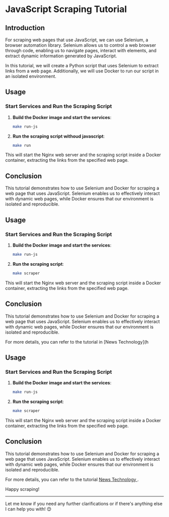 # JavaScript Scraping Tutorial

## Introduction

For scraping web pages that use JavaScript, we can use Selenium, a browser automation library. Selenium allows us to control a web browser through code, enabling us to navigate pages, interact with elements, and extract dynamic information generated by JavaScript.

In this tutorial, we will create a Python script that uses Selenium to extract links from a web page. Additionally, we will use Docker to run our script in an isolated environment.

## Usage

### Start Services and Run the Scraping Script

1. **Build the Docker image and start the services**:
    ```sh
    make run-js
    ```

2. **Run the scraping script withoud javascript**:
    ```sh
    make run
    ```

This will start the Nginx web server and the scraping script inside a Docker container, extracting the links from the specified web page.

## Conclusion

This tutorial demonstrates how to use Selenium and Docker for scraping a web page that uses JavaScript. Selenium enables us to effectively interact with dynamic web pages, while Docker ensures that our environment is isolated and reproducible.


## Usage

### Start Services and Run the Scraping Script

1. **Build the Docker image and start the services**:
    ```sh
    make run-js
    ```

2. **Run the scraping script**:
    ```sh
    make scraper
    ```

This will start the Nginx web server and the scraping script inside a Docker container, extracting the links from the specified web page.

## Conclusion

This tutorial demonstrates how to use Selenium and Docker for scraping a web page that uses JavaScript. Selenium enables us to effectively interact with dynamic web pages, while Docker ensures that our environment is isolated and reproducible.

For more details, you can refer to the tutorial in  [News Technology](h
## Usage

### Start Services and Run the Scraping Script

1. **Build the Docker image and start the services**:
    ```sh
    make run-js
    ```

2. **Run the scraping script**:
    ```sh
    make scraper
    ```

This will start the Nginx web server and the scraping script inside a Docker container, extracting the links from the specified web page.

## Conclusion

This tutorial demonstrates how to use Selenium and Docker for scraping a web page that uses JavaScript. Selenium enables us to effectively interact with dynamic web pages, while Docker ensures that our environment is isolated and reproducible.

For more details, you can refer to the tutorial [ News Technology ](https://www.newstechnology.eu/it/programmazione/scraping-links-di-pagine-javascript-con-selenium.html).

Happy scraping!

---

Let me know if you need any further clarifications or if there's anything else I can help you with! 😊

